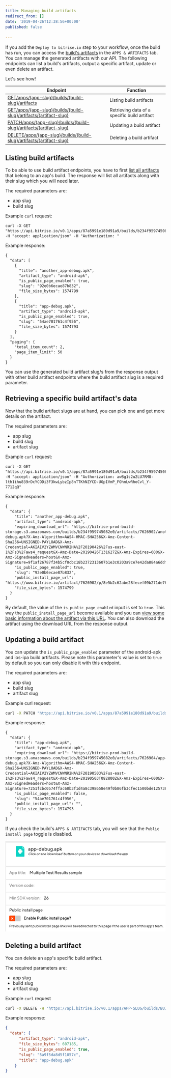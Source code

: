 ```yaml
---
title: Managing build artifacts
redirect_from: []
date: '2019-04-26T12:38:56+00:00'
published: false

---
```

If you add the `Deploy to bitrise.io` step to your workflow, once the build has run, you can access the [build's artifacts](/builds/build-artifacts-online/) in the `APPS & ARTIFACTS` tab. You can manage the generated artifacts with our API. The following endpoints can list a build's artifacts, output a specific artifact, update or even delete an artifact.

Let's see how!

|Endpoint   |Function |
|---|---|
|[GET/apps/{app-slug}/builds/{build-slug}/artifacts](https://api-docs.bitrise.io/#/build-artifact/artifact-list)   |Listing build artifacts  |
|[GET/apps/{app-slug}/builds/{build-slug}/artifacts/{artifact-slug}](https://api-docs.bitrise.io/#/build-artifact/artifact-show)   |Retrieving data of a specific build artifact  |
|[PATCH/apps/{app-slug}/builds/{build-slug}/artifacts/{artifact-slug}](https://api-docs.bitrise.io/#/build-artifact/artifact-update)  |Updating a build artifact |
|[DELETE/apps/{app-slug}/builds/{build-slug}/artifacts/{artifact-slug}](https://api-docs.bitrise.io/#/build-artifact/artifact-delete)   |Deleting a build artifact|

## Listing build artifacts

To be able to use build artifact endpoints, you have to first [list all artifacts](/api-docs.bitrise.io/#/build-artifact/artifact-list) that belong to an app's build. The response will list all artifacts along with their slug which you will need later.

The required parameters are:

* app slug
* build slug

Example `curl` request:

    curl -X GET "https://api.bitrise.io/v0.1/apps/87a5991e180d91a9/builds/b234f959745082e0/artifacts" -H "accept: application/json" -H "Authorization: "

Example response:

    {
      "data": [
        {
          "title": "another_app-debug.apk",
          "artifact_type": "android-apk",
          "is_public_page_enabled": true,
          "slug": "92e0b6ecae87b832",
          "file_size_bytes": 1574799
        },
        {
          "title": "app-debug.apk",
          "artifact_type": "android-apk",
          "is_public_page_enabled": true,
          "slug": "54ae701761c4f956",
          "file_size_bytes": 1574793
        }
      ],
      "paging": {
        "total_item_count": 2,
        "page_item_limit": 50
      }
    }

You can use the generated build artifact slug/s from the response output with other build artifact endpoints where the build artifact slug is a required parameter.

## Retrieving a specific build artifact's data

Now that the build artifact slugs are at hand, you can pick one and get more details on the artifact.

The required parameters are:

* app slug
* build slug
* artifact slug

Example `curl` request:

    curl -X GET "https://api.bitrise.io/v0.1/apps/87a5991e180d91a9/builds/b234f959745082e0/artifacts/92e0b6ecae87b832" -H "accept: application/json" -H "Authorization: awBg1s2u2LU7RM8-lth1ihu839rDcYCODi3F3kwLybzIp8nTTKhNZYCD-UGpIVmP_FOhnLwRhoCvl_Y-7712qQ"

Example response:

    {
      "data": {
        "title": "another_app-debug.apk",
        "artifact_type": "android-apk",
        "expiring_download_url": "https://bitrise-prod-build-storage.s3.amazonaws.com/builds/b234f959745082e0/artifacts/7626902/another_app-debug.apk?X-Amz-Algorithm=AWS4-HMAC-SHA256&X-Amz-Content-Sha256=UNSIGNED-PAYLOAD&X-Amz-Credential=AKIAIV2YZWMVCNWNR2HA%2F20190426%2Fus-east-1%2Fs3%2Faws4_request&X-Amz-Date=20190426T131627Z&X-Amz-Expires=600&X-Amz-SignedHeaders=host&X-Amz-Signature=9f1af26787f34b5cf0cbc18b2372313607b1e3c0203a9ce7e42da884a6ddf70f",
        "is_public_page_enabled": true,
        "slug": "92e0b6ecae87b832",
        "public_install_page_url": "https://www.bitrise.io/artifact/7626902/p/8e5b2c62abe28fecef09b271de767920",
        "file_size_bytes": 1574799
      }
    }

By default, the value of the `is_public_page_enabled` input is set to `true`. This way the `public_install_page_url` become available and you can [view some basic information about the artifact via this URL](/tutorials/deploy/bitrise-app-deployment/). You can also download the artifact using the download URL from the response output.

## Updating a build artifact

You can update the `is_public_page_enabled` parameter of the android-apk and ios-ipa build artifacts. Please note this parameter's value is set to `true` by default so you can only disable it with this endpoint.

The required parameters are:

* app slug
* build slug
* artifact slug

Example curl request:

``` bash
curl -X PATCH "https://api.bitrise.io/v0.1/apps/87a5991e180d91a9/builds/b234f959745082e0/artifacts/54ae701761c4f956" -H "accept: application/json" -H "Authorization: 6YxXMxS90RleB57QnU7jt9orzGmSEy_RFFsq30tBJt2QHbedIKWzidS2c6o9sqhQbVwYHBU2xwtJr2NQFLqYjQ" -H "Content-Type: application/json" -d "{ \"is_public_page_enabled\": false}"
```

Example response:

    {
      "data": {
        "title": "app-debug.apk",
        "artifact_type": "android-apk",
        "expiring_download_url": "https://bitrise-prod-build-storage.s3.amazonaws.com/builds/b234f959745082e0/artifacts/7626904/app-debug.apk?X-Amz-Algorithm=AWS4-HMAC-SHA256&X-Amz-Content-Sha256=UNSIGNED-PAYLOAD&X-Amz-Credential=AKIAIV2YZWMVCNWNR2HA%2F20190503%2Fus-east-1%2Fs3%2Faws4_request&X-Amz-Date=20190503T082800Z&X-Amz-Expires=600&X-Amz-SignedHeaders=host&X-Amz-Signature=7251fcbc0574ffac60b3f1d4a8c398658e49f0b86fb3cfec1500bde125738abc",
        "is_public_page_enabled": false,
        "slug": "54ae701761c4f956",
        "public_install_page_url": "",
        "file_size_bytes": 1574793
      }
    }

If you check the build's `APPS & ARTIFACTS` tab, you will see that the `Public install page` toggle is disabled.

![](/img/public-install-page-disabled.png)

## Deleting a build artifact

You can delete an app's specific build artifact.

The required parameters are:

* app slug
* build slug
* artifact slug

Example `curl` request

``` bash
curl -X DELETE -H 'https://api.bitrise.io/v0.1/apps/APP-SLUG/builds/BUILD-SLUG/artifacts/ARTIFACT-SLUG'
```

Example response:

``` json
{
  "data": {
      "artifact_type": "android-apk",
      "file_size_bytes": 607185,
      "is_public_page_enabled": true,
      "slug": "5a9f5da8d5f1057c",
      "title": "app-debug.apk"
    }
}
```